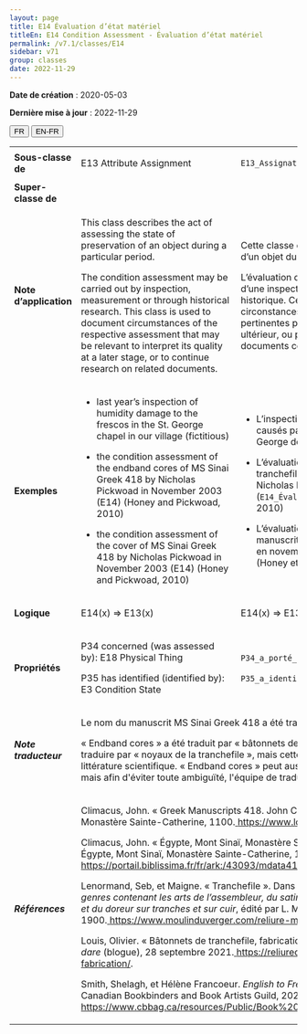```yaml
---
layout: page
title: E14 Évaluation d’état matériel
titleEn: E14 Condition Assessment - Évaluation d’état matériel
permalink: /v7.1/classes/E14
sidebar: v71
group: classes
date: 2022-11-29
---
```


**Date de création** : 2020-05-03

**Dernière mise à jour** : 2022-11-29

<div class="lang-buttons">
  <button id="fr" class="activate">FR</button>
  <button id="en-fr">EN-FR</button>
</div>

<table>
				<tbody>
				<tr>
					<td><strong>Sous-classe de</strong></td>
					<td class="en"><p>E13 Attribute Assignment</p>
							</td>
						<td><p><code class="language-plaintext highlighter-rouge">E13_Assignation_d’attribut</code></p>
							</td>
						</tr>
					<tr>
					<td><strong>Super-classe de</strong></td>
					<td class="en"><p></p>
							</td>
						<td><p></p>
							</td>
						</tr>
					<tr>
					<td><strong>Note d’application</strong></td>
					<td class="en"><p>This class describes the act of assessing the state of preservation of an object during a particular period.</p>
							<p>The condition assessment may be carried out by inspection, measurement or through historical research. This class is used to document circumstances of the respective assessment that may be relevant to interpret its quality at a later stage, or to continue research on related documents.</p>
							</td>
						<td><p>Cette classe décrit l’acte d’évaluer l’état de conservation d’un objet durant une période donnée. </p>
							<p></p>
							<p>L’évaluation d’état matériel peut être effectuée par le biais d’une inspection, d’un mesurage ou d’une recherche historique. Cette classe est utilisée afin de documenter les circonstances ayant conduit à l’évaluation qui pourraient être pertinentes pour interpréter la qualité de l’objet à un stade ultérieur, ou pour poursuivre la recherche sur des documents connexes.</p>
							</td>
						</tr>
					<tr>
					<td><strong>Exemples</strong></td>
					<td class="en"><ul><li><p>last year’s inspection of humidity damage to the frescos in the St. George chapel in our village (fictitious)</p>
							</li>
									<li><p>the condition assessment of the endband cores of MS Sinai Greek 418 by Nicholas Pickwoad in November 2003 (E14) (Honey and Pickwoad, 2010)</p>
							</li>
										<li><p>the condition assessment of the cover of MS Sinai Greek 418 by Nicholas Pickwoad in November 2003 (E14) (Honey and Pickwoad, 2010)</p>
							</li></ul>
										</td>
						<td><ul><li><p>L’inspection datant de l’année dernière des dommages causés par l’humidité aux fresques de la chapelle Saint-George de notre village (fictif)</p>
							</li>
									<li><p>L’évaluation de l’état matériel des bâtonnets de la tranchefile du manuscrit <em>Mont Sinaï, MS gr. 418</em> par Nicholas Pickwoad en novembre 2003 (<code class="language-plaintext highlighter-rouge">E14_Évaluation_d’état_matériel</code>) (Honey et Pickwoad, 2010)</p>
							</li>
										<li><p>L’évaluation de l'état matériel de la couverture du manuscrit <em>Mont Sinaï, MS gr. 418</em> par Nicholas Pickwoad en novembre 2003 (<code class="language-plaintext highlighter-rouge">E14_Évaluation_d’état_matériel</code>) (Honey et Pickwoad, 2010)</p>
							</li></ul>
										</td>
						</tr>
					<tr>
					<td><strong>Logique</strong></td>
					<td class="en"><p>E14(x) ⇒ E13(x)</p>
							</td>
						<td><p>E14(x) ⇒ E13(x)</p>
							</td>
						</tr>
					<tr>
					<td><strong>Propriétés</strong></td>
					<td class="en"><p>P34 concerned (was assessed by): E18 Physical Thing</p>
							<p>P35 has identified (identified by): Ε3 Condition State</p>
							</td>
						<td><p><code class="language-plaintext highlighter-rouge">P34_a_porté_sur (a_été_évalué_par)</code> : <code class="language-plaintext highlighter-rouge">E18_Chose_matérielle</code></p>
							<p><code class="language-plaintext highlighter-rouge">P35_a_identifié (a_été_identifié_par)</code> : <code class="language-plaintext highlighter-rouge">E3_État_matériel</code></p>
							</td>
						</tr>
					<tr>
					<td><strong><em>Note traducteur</em></strong></td>
					<td colspan="2"><p>Le nom du manuscrit MS Sinai Greek 418 a été traduit en suivant les choix du Portail Biblissima</p>
							<p></p>
							<p>« Endband cores » a été traduit par « bâtonnets de la tranchefile ». Il aurait aussi été possible de traduire par « noyaux de la tranchefile », mais cette traduction est moins fréquente dans la littérature scientifique. « Endband cores » peut aussi se traduire uniquement par «<strong> </strong>bâtonnets », mais afin d'éviter toute ambiguïté, l'équipe de traduction a décidé d'ajouter « de la tranchefile ».</p>
							</td>
						</tr>
					<tr>
					<td><strong><em>Références</em></strong></td>
					<td colspan="2"><p>Climacus, John. « Greek Manuscripts 418. John Climacus ». Manuscrit. Égypte, Mont Sinaï, Monastère Sainte-Catherine, 1100.<a href="https://www.loc.gov/item/00279380435-ms"><span class="underline"> </span></a><a href="https://www.loc.gov/item/00279380435-ms"><span class="underline">https://www.loc.gov/item/00279380435-ms</span></a>.</p>
							<p>Climacus, John. « Égypte, Mont Sinaï, Monastère Sainte-Catherine, MS gr. 418 ». Manuscrit. Égypte, Mont Sinaï, Monastère Sainte-Catherine, 1100.<a href="https://portail.biblissima.fr/fr/ark:/43093/mdata4173039fff31678134d93fd0bd8ff41dd71226a8"><span class="underline"> </span></a><a href="https://portail.biblissima.fr/fr/ark:/43093/mdata4173039fff31678134d93fd0bd8ff41dd71226a8"><span class="underline">https://portail.biblissima.fr/fr/ark:/43093/mdata4173039fff31678134d93fd0bd8ff41dd71226a8</span></a></p>
							<p>Lenormand, Seb, et Maigne. « Tranchefile ». Dans <em>Nouveau manuel complet du relieur en tous genres contenant les arts de l’assembleur, du satineur, du cartonneur, du marbreur sur tranches et du doreur sur tranches et sur cuir</em>, édité par L. Mulo. Manuels Roret. Paris: Encyclopédie-Roret, 1900.<a href="https://www.moulinduverger.com/reliure-manuelle/roret-69.php"><span class="underline"> </span></a><a href="https://www.moulinduverger.com/reliure-manuelle/roret-69.php"><span class="underline">https://www.moulinduverger.com/reliure-manuelle/roret-69.php</span></a>.</p>
							<p>Louis, Olivier. « Bâtonnets de tranchefile, fabrication, matériel utilisé et dimensions. » <em>Reliure d’art dare</em> (blogue), 28 septembre 2021.<a href="https://reliuredartdare.com/2021/09/batonnets-tranchefile-fabrication/"><span class="underline"> </span></a><a href="https://reliuredartdare.com/2021/09/batonnets-tranchefile-fabrication/"><span class="underline">https://reliuredartdare.com/2021/09/batonnets-tranchefile-fabrication/</span></a>.</p>
							<p>Smith, Shelagh, et Hélène Francoeur. <em>English to French Book Arts Terms</em>. Toronto, CA-ON: Canadian Bookbinders and Book Artists Guild, 2021.<a href="https://www.cbbag.ca/resources/Public/Book%20Arts%20ENG%20FRE%20Translation.pdf"><span class="underline"> </span></a><a href="https://www.cbbag.ca/resources/Public/Book%20Arts%20ENG%20FRE%20Translation.pdf"><span class="underline">https://www.cbbag.ca/resources/Public/Book%20Arts%20ENG%20FRE%20Translation.pdf</span></a>.</p>
							</td>
						</tr>
					</tbody>
				</table>
				